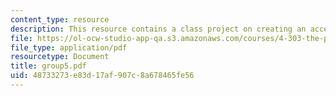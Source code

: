```yaml
---
content_type: resource
description: This resource contains a class project on creating an accessible environment.
file: https://ol-ocw-studio-app-qa.s3.amazonaws.com/courses/4-303-the-production-of-space-art-architecture-and-urbanism-in-dialogue-fall-2006/48733273e83d17af907c8a678465fe56_group5.pdf
file_type: application/pdf
resourcetype: Document
title: group5.pdf
uid: 48733273-e83d-17af-907c-8a678465fe56
---
```

